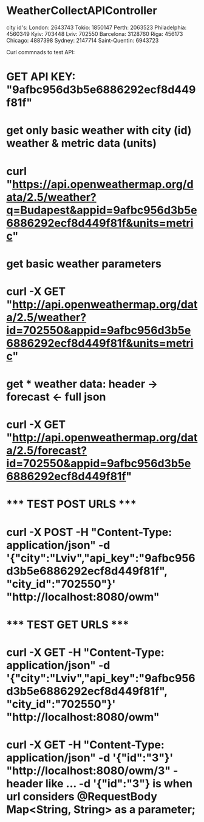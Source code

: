 # WeatherCollectAPIController

city id's:
London: 2643743
Tokio: 1850147
Perth: 2063523
Philadelphia: 4560349
Kyiv: 703448
Lviv: 702550
Barcelona: 3128760
Riga: 456173
Chicago: 4887398
Sydney: 2147714
Saint-Quentin: 6943723




Curl commnads to test API:

# GET API KEY: "9afbc956d3b5e6886292ecf8d449f81f"

# get only basic weather with city (id) weather & metric data (units)
# curl "https://api.openweathermap.org/data/2.5/weather?q=Budapest&appid=9afbc956d3b5e6886292ecf8d449f81f&units=metric"

# get basic weather parameters
# curl -X GET "http://api.openweathermap.org/data/2.5/weather?id=702550&appid=9afbc956d3b5e6886292ecf8d449f81f&units=metric"


# get * weather data: header -> forecast <- full json
# curl -X GET "http://api.openweathermap.org/data/2.5/forecast?id=702550&appid=9afbc956d3b5e6886292ecf8d449f81f"

# *** TEST POST URLS *** #
# curl -X POST -H "Content-Type: application/json" -d '{"city":"Lviv","api_key":"9afbc956d3b5e6886292ecf8d449f81f", "city_id":"702550"}' "http://localhost:8080/owm"

# *** TEST GET URLS ***
# curl -X GET -H "Content-Type: application/json" -d '{"city":"Lviv","api_key":"9afbc956d3b5e6886292ecf8d449f81f", "city_id":"702550"}' "http://localhost:8080/owm"
# curl -X GET -H "Content-Type: application/json" -d '{"id":"3"}' "http://localhost:8080/owm/3" - header like ... -d '{"id":"3"} is when url considers @RequestBody Map<String, String> as a parameter;










